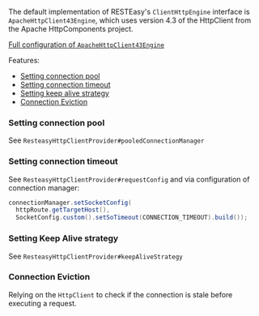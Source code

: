 
The default implementation of RESTEasy's `ClientHttpEngine` interface is `ApacheHttpClient43Engine`, 
which uses version 4.3 of the HttpClient from the Apache HttpComponents project.

[Full configuration of `ApacheHttpClient43Engine`](src/main/java/com/savdev/rest/client/resteasy/httpclient/ResteasyHttpClientProvider.java) 

Features:

- [Setting connection pool](#setting-connection-pool)
- [Setting connection timeout](#setting-connection-timeout)
- [Setting keep alive strategy](#setting-keep-alive-strategy)
- [Connection Eviction](#connection-eviction)

### Setting connection pool

See `ResteasyHttpClientProvider#pooledConnectionManager`

### Setting connection timeout

See `ResteasyHttpClientProvider#requestConfig` 
and via configuration of connection manager:

```java
connectionManager.setSocketConfig(
  httpRoute.getTargetHost(),
  SocketConfig.custom().setSoTimeout(CONNECTION_TIMEOUT).build());
```

### Setting Keep Alive strategy

See `ResteasyHttpClientProvider#keepAliveStrategy`

### Connection Eviction

Relying on the `HttpClient` to check if the connection is stale before executing a request. 